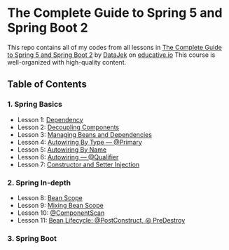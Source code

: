 # The Complete Guide to Spring 5 and Spring Boot 2

This repo contains all of my codes from all lessons in [The Complete Guide to Spring 5 and Spring Boot 2](https://www.educative.io/courses/guide-spring-5-spring-boot-2) by [DataJek](https://www.educative.io/profile/view/5352985413550080) on [educative.io](https://www.educative.io/)
This course is well-organized with high-quality content.

## Table of Contents

### 1. Spring Basics
- Lesson 1: [Dependency](https://github.com/ginny100/The-Complete-Guide-to-Spring-5-and-Spring-Boot-2/tree/master/src/main/java/io/datajek/springbasics/movierecommendersystem/lesson1)
- Lesson 2: [Decoupling Components](https://github.com/ginny100/The-Complete-Guide-to-Spring-5-and-Spring-Boot-2/tree/master/src/main/java/io/datajek/springbasics/movierecommendersystem/lesson2)
- Lesson 3: [Managing Beans and Dependencies](https://github.com/ginny100/The-Complete-Guide-to-Spring-5-and-Spring-Boot-2/tree/master/src/main/java/io/datajek/springbasics/movierecommendersystem/lesson3)
- Lesson 4: [Autowiring By Type — @Primary](https://github.com/ginny100/The-Complete-Guide-to-Spring-5-and-Spring-Boot-2/tree/master/src/main/java/io/datajek/springbasics/movierecommendersystem/lesson4)
- Lesson 5: [Autowiring By Name](https://github.com/ginny100/The-Complete-Guide-to-Spring-5-and-Spring-Boot-2/tree/master/src/main/java/io/datajek/springbasics/movierecommendersystem/lesson5)
- Lesson 6: [Autowiring — @Qualifier](https://github.com/ginny100/The-Complete-Guide-to-Spring-5-and-Spring-Boot-2/tree/master/src/main/java/io/datajek/springbasics/movierecommendersystem/lesson6)
- Lesson 7: [Constructor and Setter Injection](https://github.com/ginny100/The-Complete-Guide-to-Spring-5-and-Spring-Boot-2/tree/master/src/main/java/io/datajek/springbasics/movierecommendersystem/lesson7)

### 2. Spring In-depth
- Lesson 8: [Bean Scope](https://github.com/ginny100/The-Complete-Guide-to-Spring-5-and-Spring-Boot-2/tree/master/src/main/java/io/datajek/springbasics/movierecommendersystem/lesson8)
- Lesson 9: [Mixing Bean Scope](https://github.com/ginny100/The-Complete-Guide-to-Spring-5-and-Spring-Boot-2/tree/master/src/main/java/io/datajek/springbasics/movierecommendersystem/lesson9)
- Lesson 10: [@ComponentScan](https://github.com/ginny100/The-Complete-Guide-to-Spring-5-and-Spring-Boot-2/tree/master/src/main/java/io/datajek/springbasics/movierecommendersystem/lesson10)
- Lesson 11: [Bean Lifecycle: @PostConstruct, @ PreDestroy](https://github.com/ginny100/The-Complete-Guide-to-Spring-5-and-Spring-Boot-2/tree/master/src/main/java/io/datajek/springbasics/movierecommendersystem/lesson11)

### 3. Spring Boot